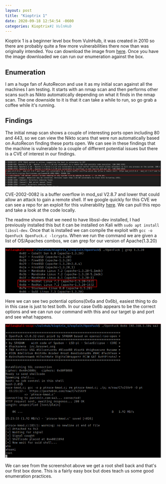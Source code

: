 ```yaml
---
layout: post
title: "Kioptrix 1"
date: 2020-09-18 12:54:54 -0600
categories: Kioptrix#1 VulnHub
---
```


Kioptrix 1 is a beginner level box from VulnHulb, it was created in 2010 so there are probably quite a few more vulnerabilities there now than was originally intended. You can download the image from [here](https://www.vulnhub.com/entry/kioptrix-level-1-1,22/). Once you have the image downloaded we can run our enumeration against the box.

## Enumeration

I am a huge fan of AutoRecon and use it as my initial scan against all the machines I am testing. It starts with an nmap scan and then performs other scans such as Nikto automatically depending on what it finds in the nmap scan. The one downside to it is that it can take a while to run, so go grab a coffee while it's running.

## Findings

The initial nmap scan shows a couple of interesting ports open including 80 and 443, so we can view the Nikto scans that were run automatically based on AutoRecon finding these ports open. We can see in these findings that the machine is vulnerable to a couple of different potential issues but there is a CVE of interest in our findings.

![cve.png](/assets/images/980c5cec7fed4a24a14cbaf66fe1ea3a.png)

CVE-2002-0082 is a buffer overflow in mod_ssl V2.8.7 and lower that could allow an attack to gain a remote shell. If we google quickly for this CVE we can see a repo for an exploit for this vulnerability [here](https://github.com/exploit-inters/OpenFuck). We can pull this repo and take a look at the code locally.

The readme shows that we need to have libssl-dev installed, I had previously installed this but it can be installed on Kali with `sudo apt install libssl-dev`. Once that is installed we can compile the exploit with `gcc -o OpenFuck OpenFuck.c -lcrypto`. When we run the command we are given a list of OS/Apaches combos, we can grep for our version of Apache(1.3.20)

![version.png](/assets/images//40676f896fc9480c8d2d0920d6b86198.png)

Here we can see two potential options(0x6a and 0x6b), easiest thing to do in this case is just to test both. In our case 0x6b appears to be the correct options and we can run our command with this and our target ip and port and see what happens.

![root.png](/assets/images/078fb43aae374712a9922540c7a7fff8.png)

We can see from the screenshot above we get a root shell back and that's our first box done. This is a fairly easy box but does teach us some good enumeration practices.
